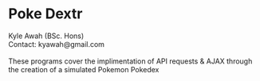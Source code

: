 # Poke Dextr

<p>
Kyle Awah (BSc. Hons)
<br>
Contact: kyawah@gmail.com
<br><br>
These programs cover the implimentation of API requests & AJAX through the creation of a simulated Pokemon Pokedex
</p>
